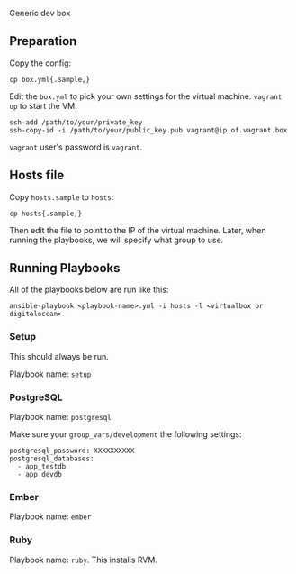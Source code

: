 Generic dev box

## Preparation

Copy the config:

```
cp box.yml{.sample,}
```

Edit the `box.yml` to pick your own settings for the virtual machine. `vagrant up` to start the VM.

```
ssh-add /path/to/your/private_key
ssh-copy-id -i /path/to/your/public_key.pub vagrant@ip.of.vagrant.box
```

`vagrant` user's password is `vagrant`.

## Hosts file

Copy `hosts.sample` to `hosts`:

```
cp hosts{.sample,}
```

Then edit the file to point to the IP of the virtual machine. Later, when running the playbooks, we will specify what group to use.

## Running Playbooks

All of the playbooks below are run like this:

```
ansible-playbook <playbook-name>.yml -i hosts -l <virtualbox or digitalocean>
```

### Setup

This should always be run.

Playbook name: `setup`

### PostgreSQL

Playbook name: `postgresql`

Make sure your `group_vars/development` the following settings:

```
postgresql_password: XXXXXXXXXX
postgresql_databases:
  - app_testdb
  - app_devdb
```

### Ember

Playbook name: `ember`

### Ruby

Playbook name: `ruby`. This installs RVM.

